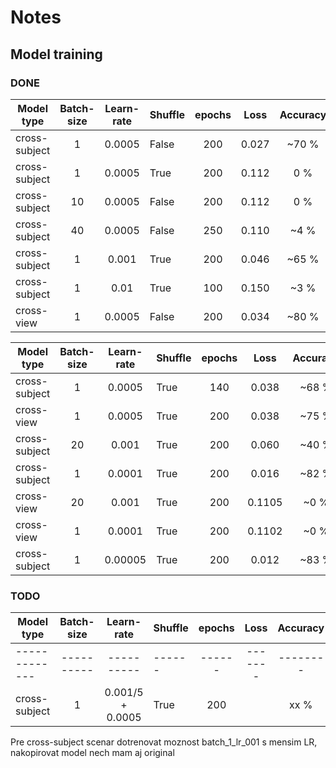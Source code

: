 # Notes

## Model training

### DONE

| Model type    | Batch-size | Learn-rate |Shuffle | epochs | Loss    | Accuracy | AP     | is_training |
| ------------- |:----------:|:----------:|:------ |:------:|:-------:|:--------:|:------:|:----------- |
| cross-subject | 1          | 0.0005     | False  | 200    |  0.027  |  ~70 %   | ~0     | True        |
| cross-subject | 1          | 0.0005     | True   | 200    |  0.112  |    0 %   | 0      | False       |
| cross-subject | 10         | 0.0005     | False  | 200    |  0.112  |    0 %   | 0      | False       |
| cross-subject | 40         | 0.0005     | False  | 250    |  0.110  |   ~4 %   | 0      | False       |
| cross-subject | 1          | 0.001      | True   | 200    |  0.046  |  ~65 %   | 0.025  | True        |
| cross-subject | 1          | 0.01       | True   | 100    |  0.150  |  ~3  %   | ~0     | False       |
| cross-view    | 1          | 0.0005     | False  | 200    |  0.034  |  ~80 %   | 0.015  | Not-always  |

| Model type    | Batch-size | Learn-rate |Shuffle | epochs | Loss    | Accuracy | AP     | is_training |
| ------------- |:----------:|:----------:|:------ |:------:|:-------:|:--------:|:------:|:----------- |
| cross-subject | 1          | 0.0005     | True   | 140    |  0.038  |  ~68 %   | 0.05   | True        |
| cross-view    | 1          | 0.0005     | True   | 200    |  0.038  |  ~75 %   | 0.056  | True        |
| cross-subject | 20         | 0.001      | True   | 200    |  0.060  |  ~40 %   | ~0     | True        |
| cross-subject | 1          | 0.0001     | True   | 200    |  0.016  |  ~82 %   | 0.08   | True        |
| cross-view    | 20         | 0.001      | True   | 200    | 0.1105  |   ~0 %   | 0      | False       |
| cross-view    | 1          | 0.0001     | True   | 200    | 0.1102  |   ~0 %   | 0      | False       |
| cross-subject | 1          | 0.00005    | True   | 200    | 0.012   |  ~83 %   | ~0.058 | True        |

### TODO

| Model type    | Batch-size | Learn-rate |Shuffle | epochs | Loss    | Accuracy | AP     | is_training |
| ------------- |:----------:|:----------:|:------ |:------:|:-------:|:--------:|:------:|:----------- |
| ------------- | ---------- | ---------- | ------ | ------ | ------- | -------- | ------ | ----------- |
| cross-subject | 1          | 0.001/5 + 0.0005      | True   | 200    |         |   xx %   | x      |

Pre cross-subject scenar dotrenovat moznost batch_1_lr_001 s mensim LR, nakopirovat model nech mam aj original
